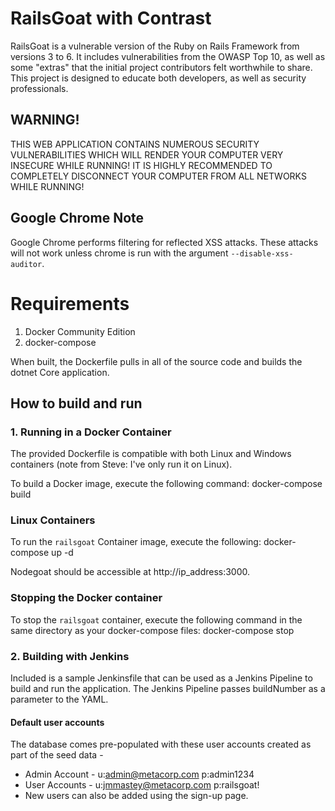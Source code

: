 # RailsGoat with Contrast
RailsGoat is a vulnerable version of the Ruby on Rails Framework from versions 3 to 6. It includes vulnerabilities from the OWASP Top 10, as well as some "extras" that the initial project contributors felt worthwhile to share. This project is designed to educate both developers, as well as security professionals.

## WARNING!
THIS WEB APPLICATION CONTAINS NUMEROUS SECURITY VULNERABILITIES WHICH WILL RENDER YOUR COMPUTER VERY INSECURE WHILE RUNNING! IT IS HIGHLY RECOMMENDED TO COMPLETELY DISCONNECT YOUR COMPUTER FROM ALL NETWORKS WHILE RUNNING!

## Google Chrome Note
Google Chrome performs filtering for reflected XSS attacks. These attacks will not work unless chrome is run with the argument `--disable-xss-auditor`.


# Requirements

1. Docker Community Edition
2. docker-compose

When built, the Dockerfile pulls in all of the source code and builds the dotnet Core application. 

## How to build and run

### 1. Running in a Docker Container

The provided Dockerfile is compatible with both Linux and Windows containers (note from Steve: I've only run it on Linux).

To build a Docker image, execute the following command: docker-compose build

### Linux Containers

To run the `railsgoat` Container image, execute the following: docker-compose  up -d

Nodegoat should be accessible at http://ip_address:3000.


### Stopping the Docker container

To stop the `railsgoat` container, execute the following command in the same directory as your docker-compose files: docker-compose stop 

### 2. Building with Jenkins
Included is a sample Jenkinsfile that can be used as a Jenkins Pipeline to build and run the application. The Jenkins Pipeline passes buildNumber as a parameter to the YAML. 

#### Default user accounts
The database comes pre-populated with these user accounts created as part of the seed data -
* Admin Account - u:admin@metacorp.com p:admin1234 
* User Accounts - u:jmmastey@metacorp.com p:railsgoat!
* New users can also be added using the sign-up page.
